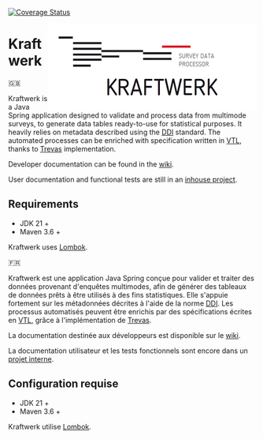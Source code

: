 [![Coverage Status](https://coveralls.io/repos/github/InseeFr/Kraftwerk/badge.svg?branch=main)](https://coveralls.io/github/InseeFr/Kraftwerk?branch=main)

<img align="right" src="logo/kraftwerk-logo.png" alt="Kraftwerk logo"/>

# Kraftwerk

:gb:

Kraftwerk is a Java Spring application designed to validate and process data from multimode surveys, to generate data tables ready-to-use for statistical purposes.
It heavily relies on metadata described using the [DDI](http://ddialliance.org) standard.
The automated processes can be enriched with specification written in [VTL](https://sdmx.org/?page_id=5096), thanks to [Trevas](https://github.com/InseeFr/Trevas) implementation.

Developer documentation can be found in the [wiki](https://github.com/InseeFr/Kraftwerk/wiki).

User documentation and functional tests are still in an [inhouse project](https://gitlab.insee.fr/sic/service-agregation-echange-de-donnees/kraftwerk).

## Requirements

* JDK 21 +
* Maven 3.6 +

Kraftwerk uses [Lombok](https://projectlombok.org/).

:fr:

Kraftwerk est une application Java Spring conçue pour valider et traiter des données provenant d'enquêtes multimodes, afin de générer des tableaux de données prêts à être utilisés à des fins statistiques.
Elle s'appuie fortement sur les métadonnées décrites à l'aide de la norme [DDI](http://ddialliance.org).
Les processus automatisés peuvent être enrichis par des spécifications écrites en [VTL](https://sdmx.org/?page_id=5096), grâce à l'implémentation de [Trevas](https://github.com/InseeFr/Trevas).

La documentation destinée aux développeurs est disponible sur le [wiki](https://github.com/InseeFr/Kraftwerk/wiki).

La documentation utilisateur et les tests fonctionnels sont encore dans un [projet interne](https://gitlab.insee.fr/sic/service-agregation-echange-de-donnees/kraftwerk).

## Configuration requise

* JDK 21 +
* Maven 3.6 +
  
Kraftwerk utilise [Lombok](https://projectlombok.org/).
